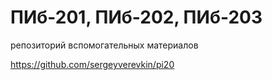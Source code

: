 # ПИб-201, ПИб-202, ПИб-203

репозиторий вспомогательных материалов

https://github.com/sergeyverevkin/pi20